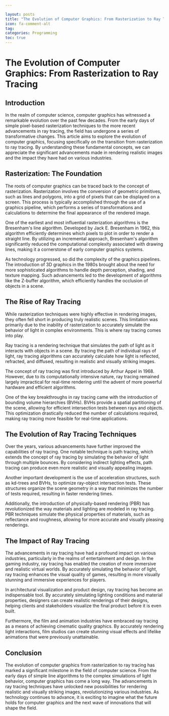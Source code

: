 ```yaml
---

layout: posts
title: "The Evolution of Computer Graphics: From Rasterization to Ray Tracing"
icon: fa-comment-alt
tag:      
categories: Programming
toc: true
---
```




# The Evolution of Computer Graphics: From Rasterization to Ray Tracing

## Introduction

In the realm of computer science, computer graphics has witnessed a remarkable evolution over the past few decades. From the early days of simple pixel-based rasterization techniques to the more recent advancements in ray tracing, the field has undergone a series of transformative changes. This article aims to explore the evolution of computer graphics, focusing specifically on the transition from rasterization to ray tracing. By understanding these fundamental concepts, we can appreciate the significant advancements made in rendering realistic images and the impact they have had on various industries.

## Rasterization: The Foundation

The roots of computer graphics can be traced back to the concept of rasterization. Rasterization involves the conversion of geometric primitives, such as lines and polygons, into a grid of pixels that can be displayed on a screen. This process is typically accomplished through the use of a graphics pipeline, which performs a series of transformations and calculations to determine the final appearance of the rendered image.

One of the earliest and most influential rasterization algorithms is the Bresenham's line algorithm. Developed by Jack E. Bresenham in 1962, this algorithm efficiently determines which pixels to plot in order to render a straight line. By utilizing an incremental approach, Bresenham's algorithm significantly reduced the computational complexity associated with drawing lines, making it a cornerstone of early computer graphics systems.

As technology progressed, so did the complexity of the graphics pipelines. The introduction of 3D graphics in the 1980s brought about the need for more sophisticated algorithms to handle depth perception, shading, and texture mapping. Such advancements led to the development of algorithms like the Z-buffer algorithm, which efficiently handles the occlusion of objects in a scene.

## The Rise of Ray Tracing

While rasterization techniques were highly effective in rendering images, they often fell short in producing truly realistic scenes. This limitation was primarily due to the inability of rasterization to accurately simulate the behavior of light in complex environments. This is where ray tracing comes into play.

Ray tracing is a rendering technique that simulates the path of light as it interacts with objects in a scene. By tracing the path of individual rays of light, ray tracing algorithms can accurately calculate how light is reflected, refracted, and diffused, resulting in realistic and visually striking images.

The concept of ray tracing was first introduced by Arthur Appel in 1968. However, due to its computationally intensive nature, ray tracing remained largely impractical for real-time rendering until the advent of more powerful hardware and efficient algorithms.

One of the key breakthroughs in ray tracing came with the introduction of bounding volume hierarchies (BVHs). BVHs provide a spatial partitioning of the scene, allowing for efficient intersection tests between rays and objects. This optimization drastically reduced the number of calculations required, making ray tracing more feasible for real-time applications.

## The Evolution of Ray Tracing Techniques

Over the years, various advancements have further improved the capabilities of ray tracing. One notable technique is path tracing, which extends the concept of ray tracing by simulating the behavior of light through multiple bounces. By considering indirect lighting effects, path tracing can produce even more realistic and visually appealing images.

Another important development is the use of acceleration structures, such as kd-trees and BVHs, to optimize ray-object intersection tests. These structures organize the scene geometry in a way that minimizes the number of tests required, resulting in faster rendering times.

Additionally, the introduction of physically-based rendering (PBR) has revolutionized the way materials and lighting are modeled in ray tracing. PBR techniques simulate the physical properties of materials, such as reflectance and roughness, allowing for more accurate and visually pleasing renderings.

## The Impact of Ray Tracing

The advancements in ray tracing have had a profound impact on various industries, particularly in the realms of entertainment and design. In the gaming industry, ray tracing has enabled the creation of more immersive and realistic virtual worlds. By accurately simulating the behavior of light, ray tracing enhances the visual quality of games, resulting in more visually stunning and immersive experiences for players.

In architectural visualization and product design, ray tracing has become an indispensable tool. By accurately simulating lighting conditions and material properties, designers can create realistic renderings of their designs, helping clients and stakeholders visualize the final product before it is even built.

Furthermore, the film and animation industries have embraced ray tracing as a means of achieving cinematic quality graphics. By accurately rendering light interactions, film studios can create stunning visual effects and lifelike animations that were previously unattainable.

## Conclusion

The evolution of computer graphics from rasterization to ray tracing has marked a significant milestone in the field of computer science. From the early days of simple line algorithms to the complex simulations of light behavior, computer graphics has come a long way. The advancements in ray tracing techniques have unlocked new possibilities for rendering realistic and visually striking images, revolutionizing various industries. As technology continues to advance, it is exciting to imagine what the future holds for computer graphics and the next wave of innovations that will shape the field.
